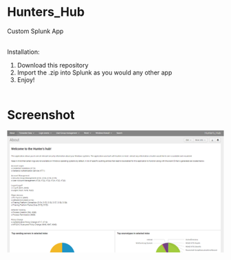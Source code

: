 # Hunters_Hub
Custom Splunk App<br><br>

Installation: <br>
1) Download this repository<br>
2) Import the .zip into Splunk as you would any other app <br>
3) Enjoy! <br><br>

# Screenshot
![Alt text](https://github.com/WiredPulse/Hunters_Hub/blob/master/Screen_Shot.png?raw=true "Optional Title")



